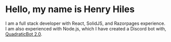 # Hello, my name is Henry Hiles
I am a full stack developer with React, SolidJS, and Razorpages experience. I am also experienced with Node.js, which I have created a Discord bot with, <a href="https://github.com/Henry-Hiles/QuadraticBot2.0" target="_blank" rel="noreferrer">QuadraticBot 2.0</a>.
